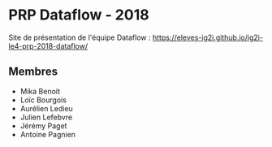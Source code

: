 # PRP Dataflow - 2018
Site de présentation de l'équipe Dataflow : https://eleves-ig2i.github.io/ig2i-le4-prp-2018-dataflow/

## Membres
- Mika Benoit
- Loïc Bourgois
- Aurélien Ledieu
- Julien Lefebvre
- Jérémy Paget
- Antoine Pagnien
